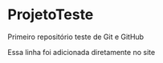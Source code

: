 # ProjetoTeste
 Primeiro repositório teste de Git e GitHub

Essa linha foi adicionada diretamente no site
